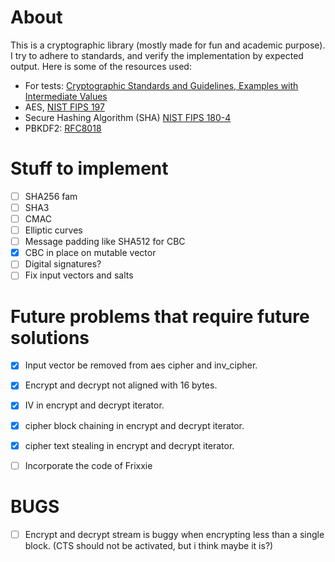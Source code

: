 # About

This is a cryptographic library (mostly made for fun and academic purpose).
I try to adhere to standards, and verify the implementation by expected output.
Here is some of the resources used:

 - For tests: [Cryptographic Standards and Guidelines, Examples with Intermediate Values](https://csrc.nist.gov/projects/cryptographic-standards-and-guidelines/example-values)
 - AES, [NIST FIPS 197](https://csrc.nist.gov/publications/detail/fips/197/final)
 - Secure Hashing Algorithm (SHA) [NIST FIPS 180-4](https://csrc.nist.gov/publications/detail/fips/180/4/final)
 - PBKDF2: [RFC8018](https://tools.ietf.org/html/rfc8018)


# Stuff to implement

 - [ ] SHA256 fam
 - [ ] SHA3
 - [ ] CMAC
 - [ ] Elliptic curves
 - [ ] Message padding like SHA512 for CBC
 - [x] CBC in place on mutable vector
 - [ ] Digital signatures?
 - [ ] Fix input vectors and salts

# Future problems that require future solutions

 - [x] Input vector be removed from aes cipher and inv_cipher.
 - [x] Encrypt and decrypt not aligned with 16 bytes.
 - [x] IV in encrypt and decrypt iterator.
 - [x] cipher block chaining in encrypt and decrypt iterator.
 - [x] cipher text stealing in encrypt and decrypt iterator.

 - [ ] Incorporate the code of Frixxie

# BUGS

 - [ ] Encrypt and decrypt stream is buggy when encrypting less than a single block. (CTS should not be activated, but i think maybe it is?)
